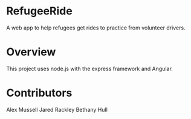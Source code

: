 # RefugeeRide
A web app to help refugees get rides to practice from volunteer drivers.

# Overview
This project uses node.js with the express framework and Angular.

# Contributors
Alex Mussell
Jared Rackley
Bethany Hull
